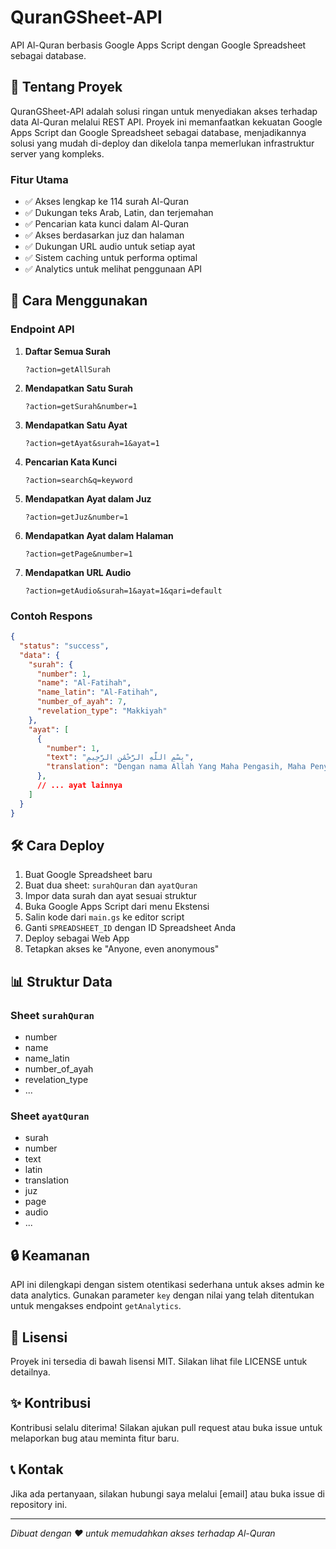 # QuranGSheet-API

API Al-Quran berbasis Google Apps Script dengan Google Spreadsheet sebagai database.

## 📖 Tentang Proyek

QuranGSheet-API adalah solusi ringan untuk menyediakan akses terhadap data Al-Quran melalui REST API. Proyek ini memanfaatkan kekuatan Google Apps Script dan Google Spreadsheet sebagai database, menjadikannya solusi yang mudah di-deploy dan dikelola tanpa memerlukan infrastruktur server yang kompleks.

### Fitur Utama

- ✅ Akses lengkap ke 114 surah Al-Quran
- ✅ Dukungan teks Arab, Latin, dan terjemahan
- ✅ Pencarian kata kunci dalam Al-Quran
- ✅ Akses berdasarkan juz dan halaman
- ✅ Dukungan URL audio untuk setiap ayat
- ✅ Sistem caching untuk performa optimal
- ✅ Analytics untuk melihat penggunaan API

## 🚀 Cara Menggunakan

### Endpoint API

1. **Daftar Semua Surah**
   ```
   ?action=getAllSurah
   ```

2. **Mendapatkan Satu Surah**
   ```
   ?action=getSurah&number=1
   ```

3. **Mendapatkan Satu Ayat**
   ```
   ?action=getAyat&surah=1&ayat=1
   ```

4. **Pencarian Kata Kunci**
   ```
   ?action=search&q=keyword
   ```

5. **Mendapatkan Ayat dalam Juz**
   ```
   ?action=getJuz&number=1
   ```

6. **Mendapatkan Ayat dalam Halaman**
   ```
   ?action=getPage&number=1
   ```

7. **Mendapatkan URL Audio**
   ```
   ?action=getAudio&surah=1&ayat=1&qari=default
   ```

### Contoh Respons

```json
{
  "status": "success",
  "data": {
    "surah": {
      "number": 1,
      "name": "Al-Fatihah",
      "name_latin": "Al-Fatihah",
      "number_of_ayah": 7,
      "revelation_type": "Makkiyah"
    },
    "ayat": [
      {
        "number": 1,
        "text": "بِسْمِ اللَّهِ الرَّحْمَٰنِ الرَّحِيمِ",
        "translation": "Dengan nama Allah Yang Maha Pengasih, Maha Penyayang."
      },
      // ... ayat lainnya
    ]
  }
}
```

## 🛠️ Cara Deploy

1. Buat Google Spreadsheet baru
2. Buat dua sheet: `surahQuran` dan `ayatQuran`
3. Impor data surah dan ayat sesuai struktur
4. Buka Google Apps Script dari menu Ekstensi
5. Salin kode dari `main.gs` ke editor script
6. Ganti `SPREADSHEET_ID` dengan ID Spreadsheet Anda
7. Deploy sebagai Web App
8. Tetapkan akses ke "Anyone, even anonymous"

## 📊 Struktur Data

### Sheet `surahQuran`
- number
- name
- name_latin
- number_of_ayah
- revelation_type
- ...

### Sheet `ayatQuran`
- surah
- number
- text
- latin
- translation
- juz
- page
- audio
- ...

## 🔒 Keamanan

API ini dilengkapi dengan sistem otentikasi sederhana untuk akses admin ke data analytics. Gunakan parameter `key` dengan nilai yang telah ditentukan untuk mengakses endpoint `getAnalytics`.

## 📝 Lisensi

Proyek ini tersedia di bawah lisensi MIT. Silakan lihat file LICENSE untuk detailnya.

## ✨ Kontribusi

Kontribusi selalu diterima! Silakan ajukan pull request atau buka issue untuk melaporkan bug atau meminta fitur baru.

## 📞 Kontak

Jika ada pertanyaan, silakan hubungi saya melalui [email] atau buka issue di repository ini.

---

_Dibuat dengan ❤️ untuk memudahkan akses terhadap Al-Quran_
